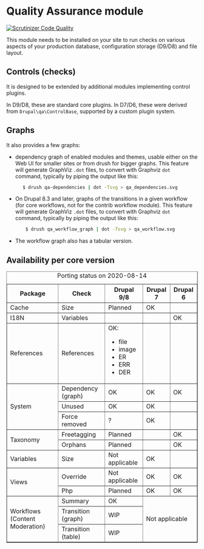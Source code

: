 Quality Assurance module
========================

[![Scrutinizer Code Quality](https://scrutinizer-ci.com/g/OSInet/qa/badges/quality-score.png?b=8.x-1.x)](https://scrutinizer-ci.com/g/OSInet/qa/?branch=8.x-1.x)

This module needs to be installed on your site to run checks on various aspects
of your production database, configuration storage (D9/D8) and file layout.

## Controls (checks)

It is designed to be extended by additional modules implementing control plugins.

In D9/D8, these are standard core plugins. In D7/D6, these were derived from
`Drupal\qa\ControlBase`, supported by a custom plugin system.


## Graphs

It also provides a few graphs:

* dependency graph of enabled modules and themes, usable either
on the Web UI for smaller sites or from drush for bigger graphs. This feature
will generate GraphViz `.dot` files, to convert with Graphviz `dot` command,
typically by piping the output like this:

```bash
      $ drush qa-dependencies | dot -Tsvg > qa_dependencies.svg
```

* On Drupal 8.3 and later, graphs of the transitions in a given workflow (for
  core workflows, not for the contrib workflow module). This feature will
  generate GraphViz `.dot` files, to convert with Graphviz `dot` command,
  typically by piping the output like this:

```bash
       $ drush qa_workflow_graph | dot -Tsvg > qa_workflow.svg
```
* The workflow graph also has a tabular version.

## Availability per core version
<table border="1">
  <caption>Porting status on 2020-08-14</caption>
  <tr>
    <th>Package</th>
    <th>Check</th>
    <th>Drupal 9/8</th>
    <th>Drupal 7</th>
    <th>Drupal 6</th>
    </tr>
  <tr>
    <td>Cache</td>
    <td>Size</td>
    <td>Planned</td>
    <td>OK</td>
    <td></td>
    </tr>
  <tr>
    <td>I18N</td>
    <td>Variables</td>
    <td></td>
    <td></td>
    <td>OK</td>
    </tr>
  <tr>
    <td>References</td>
    <td>References</td>
    <td>OK:<ul>
    <li>file</li>
    <li>image</li>
    <li>ER</li>
    <li>ERR</li>
    <li>DER</li>
    </ul></td>
    <td></td>
    <td></td>
    </tr>
  <tr>
    <td rowspan="3">System</td>
    <td>Dependency (graph)</td>
    <td>OK</td>
    <td>OK</td>
    <td>OK</td>
    </tr>
  <tr>
    <td>Unused</td>
    <td>OK</td>
    <td>OK</td>
    <td></td>
    </tr>
  <tr>
    <td>Force removed</td>
    <td>?</td>
    <td>OK</td>
    <td></td>
    </tr>
  <tr>
    <td rowspan="2">Taxonomy</td>
    <td>Freetagging</td>
    <td>Planned</td>
    <td></td>
    <td>OK</td>
    </tr>
  <tr>
    <td>Orphans</td>
    <td>Planned</td>
    <td></td>
    <td>OK</td>
    </tr>
  <tr>
    <td>Variables</td>
    <td>Size</td>
    <td>Not applicable</td>
    <td>OK</td>
    <td></td>
    </tr>
  <tr>
    <td rowspan="2">Views</td>
    <td>Override</td>
    <td>Not applicable</td>
    <td>OK</td>
    <td>OK</td>
    </tr>
  <tr>
    <td>Php</td>
    <td>Planned</td>
    <td>OK</td>
    <td>OK</td>
    </tr>
  <tr>
    <td rowspan="4">Workflows (Content Moderation)</td>
    <td>Summary</td>
    <td>OK</td>
    <td colspan="2" rowspan="3">Not applicable</td>
    </tr>
  <tr>
    <td>Transition (graph)</td>
    <td>WIP</td>
    </tr>
  <tr>
    <td>Transition (table)</td>
    <td>WIP</td>
    </tr>
  </table>

